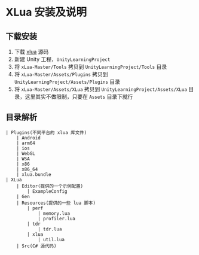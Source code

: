 # XLua 安装及说明

## 下载安装

1. 下载 [xlua](https://github.com/Tencent/xLua) 源码
2. 新建 Unity 工程，`UnityLearningProject`
3. 将 `xLua-Master/Tools` 拷贝到 `UnityLearningProject/Tools` 目录
4. 将 `xLua-Master/Assets/Plugins` 拷贝到 `UnityLearningProject/Assets/Plugins` 目录
5. 将 `xLua-Master/Assets/XLua` 拷贝到 `UnityLearningProject/Assets/XLua` 目录，这里其实不做限制，只要在 `Assets` 目录下就行

## 目录解析

```
| Plugins(不同平台的 xlua 库文件)
    | Android
    | arm64
    | ios
    | WebGL
    | WSA
    | x86
    | x86_64
    | xlua.bundle
| XLua
    | Editor(提供的一个示例配置)
        | ExampleConfig
    | Gen
    | Resources(提供的一些 lua 脚本)
        | perf
            | memory.lua
            | profiler.lua
        | tdr
            | tdr.lua
        | xlua
            | util.lua
    | Src(C# 源代码)
```

